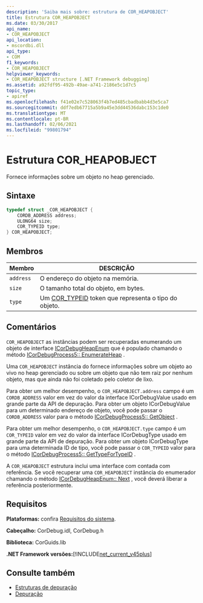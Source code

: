 ```yaml
---
description: 'Saiba mais sobre: estrutura de COR_HEAPOBJECT'
title: Estrutura COR_HEAPOBJECT
ms.date: 03/30/2017
api_name:
- COR_HEAPOBJECT
api_location:
- mscordbi.dll
api_type:
- COM
f1_keywords:
- COR_HEAPOBJECT
helpviewer_keywords:
- COR_HEAPOBJECT structure [.NET Framework debugging]
ms.assetid: a92fdf95-492b-49ae-a741-2186e5c1d7c5
topic_type:
- apiref
ms.openlocfilehash: f41e02e7c528063f4b7ed485cbadbabb4d3e5ca7
ms.sourcegitcommit: ddf7edb67715a5b9a45e3dd44536dabc153c1de0
ms.translationtype: MT
ms.contentlocale: pt-BR
ms.lasthandoff: 02/06/2021
ms.locfileid: "99801794"
---
```

# <a name="cor_heapobject-structure"></a>Estrutura COR_HEAPOBJECT

Fornece informações sobre um objeto no heap gerenciado.  
  
## <a name="syntax"></a>Sintaxe  
  
```cpp  
typedef struct _COR_HEAPOBJECT {  
    CORDB_ADDRESS address;
    ULONG64 size;
    COR_TYPEID type;
} COR_HEAPOBJECT;  
```  
  
## <a name="members"></a>Membros  
  
|Membro|DESCRIÇÃO|  
|------------|-----------------|  
|`address`|O endereço do objeto na memória.|  
|`size`|O tamanho total do objeto, em bytes.|  
|`type`|Um [COR_TYPEID](cor-typeid-structure.md) token que representa o tipo do objeto.|  
  
## <a name="remarks"></a>Comentários  

 `COR_HEAPOBJECT` as instâncias podem ser recuperadas enumerando um objeto de interface [ICorDebugHeapEnum](icordebugheapenum-interface.md) que é populado chamando o método [ICorDebugProcess5:: EnumerateHeap](icordebugprocess5-enumerateheap-method.md) .  
  
 Uma `COR_HEAPOBJECT` instância do fornece informações sobre um objeto ao vivo no heap gerenciado ou sobre um objeto que não tem raiz por nenhum objeto, mas que ainda não foi coletado pelo coletor de lixo.  
  
 Para obter um melhor desempenho, o `COR_HEAPOBJECT.address` campo é um `CORDB_ADDRESS` valor em vez do valor da interface ICorDebugValue usado em grande parte da API de depuração. Para obter um objeto ICorDebugValue para um determinado endereço de objeto, você pode passar o `CORDB_ADDRESS` valor para o método [ICorDebugProcess5:: GetObject](icordebugprocess5-getobject-method.md) .  
  
 Para obter um melhor desempenho, o `COR_HEAPOBJECT.type` campo é um `COR_TYPEID` valor em vez do valor da interface ICorDebugType usado em grande parte da API de depuração. Para obter um objeto ICorDebugType para uma determinada ID de tipo, você pode passar o `COR_TYPEID` valor para o método [ICorDebugProcess5:: GetTypeForTypeID](icordebugprocess5-gettypefortypeid-method.md) .  
  
 A `COR_HEAPOBJECT` estrutura inclui uma interface com contada com referência. Se você recuperar uma `COR_HEAPOBJECT` instância do enumerador chamando o método [ICorDebugHeapEnum:: Next](icordebugheapenum-next-method.md) , você deverá liberar a referência posteriormente.  
  
## <a name="requirements"></a>Requisitos  

 **Plataformas:** confira [Requisitos do sistema](../../get-started/system-requirements.md).  
  
 **Cabeçalho:** CorDebug.idl, CorDebug.h  
  
 **Biblioteca:** CorGuids.lib  
  
 **.NET Framework versões:**[!INCLUDE[net_current_v45plus](../../../../includes/net-current-v45plus-md.md)]  
  
## <a name="see-also"></a>Consulte também

- [Estruturas de depuração](debugging-structures.md)
- [Depuração](index.md)
